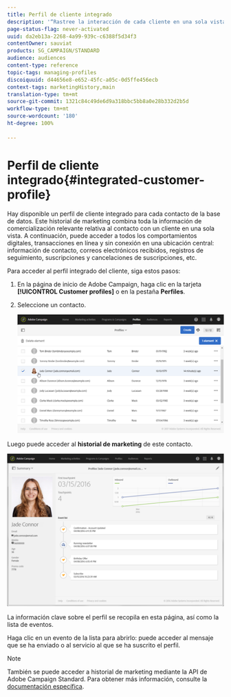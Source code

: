 ```yaml
---
title: Perfil de cliente integrado
description: '“Rastree la interacción de cada cliente en una sola vista: el perfil de cliente integrado de Adobe Campaign se actualiza durante todo el ciclo de vida del cliente”.'
page-status-flag: never-activated
uuid: da2eb13a-2268-4a99-939c-c6388f5d34f3
contentOwner: sauviat
products: SG_CAMPAIGN/STANDARD
audience: audiences
content-type: reference
topic-tags: managing-profiles
discoiquuid: d44656e8-e652-45fc-a05c-0d5ffe456ecb
context-tags: marketingHistory,main
translation-type: tm+mt
source-git-commit: 1321c84c49de6d9a318bbc5bb8a0e28b332d2b5d
workflow-type: tm+mt
source-wordcount: '180'
ht-degree: 100%

---
```



# Perfil de cliente integrado{#integrated-customer-profile}

Hay disponible un perfil de cliente integrado para cada contacto de la base de datos. Este historial de marketing combina toda la información de comercialización relevante relativa al contacto con un cliente en una sola vista. A continuación, puede acceder a todos los comportamientos digitales, transacciones en línea y sin conexión en una ubicación central: información de contacto, correos electrónicos recibidos, registros de seguimiento, suscripciones y cancelaciones de suscripciones, etc.

Para acceder al perfil integrado del cliente, siga estos pasos:

1. En la página de inicio de Adobe Campaign, haga clic en la tarjeta **[!UICONTROL Customer profiles]** o en la pestaña **Perfiles**.
1. Seleccione un contacto.

   ![](assets/mkt_hist_access.png)

Luego puede acceder al **historial de marketing** de este contacto.

![](assets/mkt_hist_view.png)

La información clave sobre el perfil se recopila en esta página, así como la lista de eventos.

Haga clic en un evento de la lista para abrirlo: puede acceder al mensaje que se ha enviado o al servicio al que se ha suscrito el perfil.

>[!NOTE]
>
>También se puede acceder a historial de marketing mediante la API de Adobe Campaign Standard. Para obtener más información, consulte la [documentación específica](../../api/using/interacting-with-marketing-history.md).
